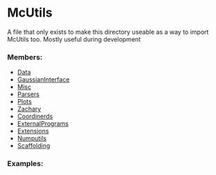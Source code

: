 # <a id="McUtils">McUtils</a>
    
A file that only exists to make this directory useable as a way to import McUtils too.
Mostly useful during development

### Members:

  - [Data](McUtils/McUtils/Data.md)
  - [GaussianInterface](McUtils/McUtils/GaussianInterface.md)
  - [Misc](McUtils/McUtils/Misc.md)
  - [Parsers](McUtils/McUtils/Parsers.md)
  - [Plots](McUtils/McUtils/Plots.md)
  - [Zachary](McUtils/McUtils/Zachary.md)
  - [Coordinerds](McUtils/McUtils/Coordinerds.md)
  - [ExternalPrograms](McUtils/McUtils/ExternalPrograms.md)
  - [Extensions](McUtils/McUtils/Extensions.md)
  - [Numputils](McUtils/McUtils/Numputils.md)
  - [Scaffolding](McUtils/McUtils/Scaffolding.md)

### Examples:


